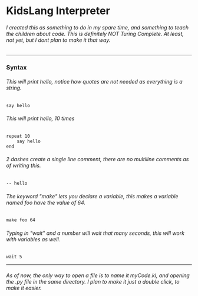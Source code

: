 # KidsLang Interpreter
###### I created this as something to do in my spare time, and something to teach the children about code. This is definitely NOT Turing Complete. At least, not yet, but I dont plan to make it that way. 
------------
### Syntax
###### This will print hello, notice how quotes are not needed as everything is a string.
```
say hello
```
###### This will print hello, 10 times
```
repeat 10
	say hello
end
```
###### 2 dashes create a single line comment, there are no multiline comments as of writing this.
```
-- hello
```
###### The keyword "make" lets you declare a variable, this makes a variable named foo have the value of 64.
```
make foo 64
```
###### Typing in "wait" and a number will wait that many seconds, this will work with variables as well.
```
wait 5
```
------------
###### As of now, the only way to open a file is to name it myCode.kl, and opening the .py file in the same directory. I plan to make it just a double click, to make it easier.

